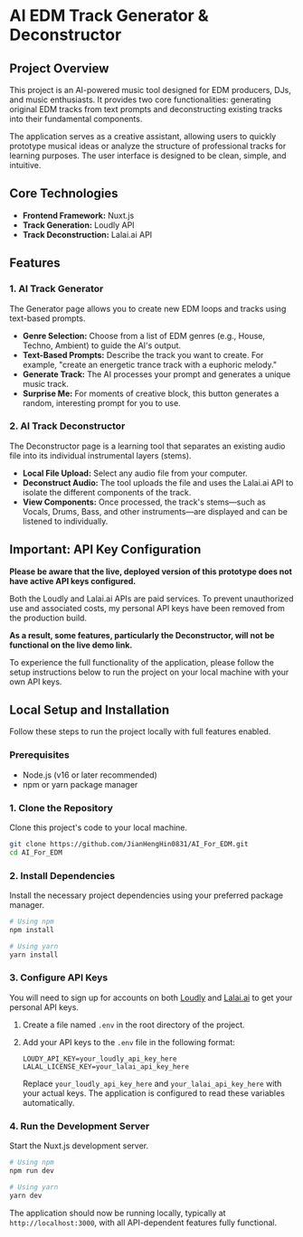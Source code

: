 # AI EDM Track Generator & Deconstructor

## Project Overview

This project is an AI-powered music tool designed for EDM producers, DJs, and music enthusiasts. It provides two core functionalities: generating original EDM tracks from text prompts and deconstructing existing tracks into their fundamental components.

The application serves as a creative assistant, allowing users to quickly prototype musical ideas or analyze the structure of professional tracks for learning purposes. The user interface is designed to be clean, simple, and intuitive.

## Core Technologies

*   **Frontend Framework:** Nuxt.js
*   **Track Generation:** Loudly API
*   **Track Deconstruction:** Lalai.ai API

## Features

### 1. AI Track Generator

The Generator page allows you to create new EDM loops and tracks using text-based prompts.

*   **Genre Selection:** Choose from a list of EDM genres (e.g., House, Techno, Ambient) to guide the AI's output.
*   **Text-Based Prompts:** Describe the track you want to create. For example, "create an energetic trance track with a euphoric melody."
*   **Generate Track:** The AI processes your prompt and generates a unique music track.
*   **Surprise Me:** For moments of creative block, this button generates a random, interesting prompt for you to use.

### 2. AI Track Deconstructor

The Deconstructor page is a learning tool that separates an existing audio file into its individual instrumental layers (stems).

*   **Local File Upload:** Select any audio file from your computer.
*   **Deconstruct Audio:** The tool uploads the file and uses the Lalai.ai API to isolate the different components of the track.
*   **View Components:** Once processed, the track's stems—such as Vocals, Drums, Bass, and other instruments—are displayed and can be listened to individually.

## Important: API Key Configuration

**Please be aware that the live, deployed version of this prototype does not have active API keys configured.**

Both the Loudly and Lalai.ai APIs are paid services. To prevent unauthorized use and associated costs, my personal API keys have been removed from the production build.

**As a result, some features, particularly the Deconstructor, will not be functional on the live demo link.**

To experience the full functionality of the application, please follow the setup instructions below to run the project on your local machine with your own API keys.

## Local Setup and Installation

Follow these steps to run the project locally with full features enabled.

### Prerequisites

*   Node.js (v16 or later recommended)
*   npm or yarn package manager

### 1. Clone the Repository

Clone this project's code to your local machine.

```bash
git clone https://github.com/JianHengHin0831/AI_For_EDM.git
cd AI_For_EDM
```

### 2. Install Dependencies

Install the necessary project dependencies using your preferred package manager.

```bash
# Using npm
npm install

# Using yarn
yarn install
```

### 3. Configure API Keys

You will need to sign up for accounts on both [Loudly](https://loudly.com/) and [Lalai.ai](https://lalal.ai/) to get your personal API keys.

1.  Create a file named `.env` in the root directory of the project.
2.  Add your API keys to the `.env` file in the following format:

    ```
    LOUDY_API_KEY=your_loudly_api_key_here
    LALAL_LICENSE_KEY=your_lalai_api_key_here
    ```

    Replace `your_loudly_api_key_here` and `your_lalai_api_key_here` with your actual keys. The application is configured to read these variables automatically.

### 4. Run the Development Server

Start the Nuxt.js development server.

```bash
# Using npm
npm run dev

# Using yarn
yarn dev
```

The application should now be running locally, typically at `http://localhost:3000`, with all API-dependent features fully functional.
